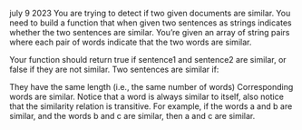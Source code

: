 july 9 2023
You are trying to detect if two given documents are similar. You need to build a function that when given two sentences as strings indicates whether the two sentences are similar. You’re given an array of string pairs where each pair of words indicate that the two words are similar.

Your function should return true if sentence1 and sentence2 are similar, or false if they are not similar.
Two sentences are similar if:

They have the same length (i.e., the same number of words)
Corresponding words are similar.
Notice that a word is always similar to itself, also notice that the similarity relation is transitive. For example, if the words a and b are similar, and the words b and c are similar, then a and c are similar.
